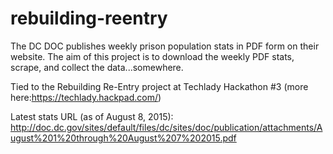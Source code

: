 # rebuilding-reentry
The DC DOC publishes weekly prison population stats in PDF form on their website. The aim of this project is to download the weekly PDF stats, scrape, and collect the data...somewhere.

Tied to the Rebuilding Re-Entry project at Techlady Hackathon #3 (more here:https://techlady.hackpad.com/)

Latest stats URL (as of August 8, 2015):
http://doc.dc.gov/sites/default/files/dc/sites/doc/publication/attachments/August%201%20through%20August%207%202015.pdf
